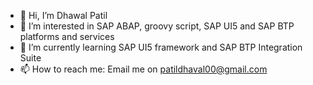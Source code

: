 - 👋 Hi, I’m Dhawal Patil
- 👀 I’m interested in SAP ABAP, groovy script, SAP UI5 and SAP BTP platforms and services
- 🌱 I’m currently learning SAP UI5 framework and SAP BTP Integration Suite
- 📫 How to reach me: Email me on patildhaval00@gmail.com

<!---
patildhaval00/patildhaval00 is a ✨ special ✨ repository because its `README.md` (this file) appears on your GitHub profile.
You can click the Preview link to take a look at your changes.
--->
